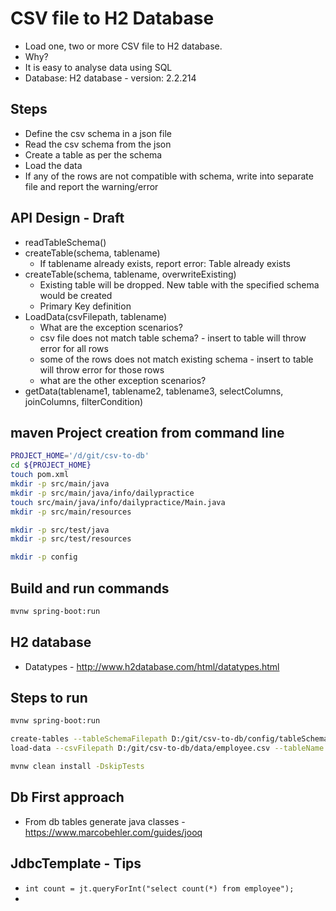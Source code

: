 # CSV file to H2 Database

* Load one, two or more CSV file to H2 database.
* Why?
* It is easy to analyse data using SQL
* Database: H2 database - version: 2.2.214

## Steps

* Define the csv schema in a json file
* Read the csv schema from the json
* Create a table as per the schema
* Load the data
* If any of the rows are not compatible with schema, write into separate file and report the warning/error

## API Design - Draft

* readTableSchema()
* createTable(schema, tablename)
  * If tablename already exists, report error: Table already exists
* createTable(schema, tablename, overwriteExisting)
  * Existing table will be dropped. New table with the specified schema would be created
  * Primary Key definition
* LoadData(csvFilepath, tablename)
  * What are the exception scenarios?
  * csv file does not match table schema? - insert to table will throw error for all rows
  * some of the rows does not match existing schema - insert to table will throw error for those rows
  * what are the other exception scenarios?
* getData(tablename1, tablename2, tablename3, selectColumns, joinColumns, filterCondition)

## maven Project creation from command line

```bash
PROJECT_HOME='/d/git/csv-to-db'
cd ${PROJECT_HOME}
touch pom.xml
mkdir -p src/main/java
mkdir -p src/main/java/info/dailypractice
touch src/main/java/info/dailypractice/Main.java
mkdir -p src/main/resources

mkdir -p src/test/java
mkdir -p src/test/resources

mkdir -p config
```

## Build and run commands

```bash
mvnw spring-boot:run

```

## H2 database

* Datatypes - <http://www.h2database.com/html/datatypes.html>

## Steps to run

```bash
mvnw spring-boot:run

create-tables --tableSchemaFilepath D:/git/csv-to-db/config/tableSchema.json
load-data --csvFilepath D:/git/csv-to-db/data/employee.csv --tableName employee

mvnw clean install -DskipTests
```

## Db First approach

* From db tables generate java classes - <https://www.marcobehler.com/guides/jooq>


## JdbcTemplate - Tips

* `int count = jt.queryForInt("select count(*) from employee");`
*
